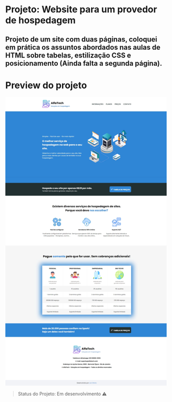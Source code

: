 # Projeto:  Website para um provedor de hospedagem

## Projeto de um site com duas páginas, coloquei em prática os assuntos abordados nas aulas de HTML sobre tabelas, estilização CSS e posicionamento (Ainda falta a segunda página).

# Preview do projeto
<img src="assets/img/tela.jpeg">

> Status do Projeto: Em desenvolvimento :warning:

